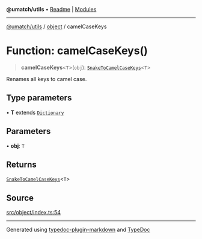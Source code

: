 **@umatch/utils** • [Readme](../../index.md) \| [Modules](../../modules.md)

***

[@umatch/utils](../../modules.md) / [object](../index.md) / camelCaseKeys

# Function: camelCaseKeys()

> **camelCaseKeys**\<`T`\>(`obj`): [`SnakeToCamelCaseKeys`](../type-aliases/SnakeToCamelCaseKeys.md)\<`T`\>

Renames all keys to camel case.

## Type parameters

• **T** extends [`Dictionary`](../../index/type-aliases/Dictionary.md)

## Parameters

• **obj**: `T`

## Returns

[`SnakeToCamelCaseKeys`](../type-aliases/SnakeToCamelCaseKeys.md)\<`T`\>

## Source

[src/object/index.ts:54](https://github.com/umatch-oficial/utils/blob/1c5b195/src/object/index.ts#L54)

***

Generated using [typedoc-plugin-markdown](https://www.npmjs.com/package/typedoc-plugin-markdown) and [TypeDoc](https://typedoc.org/)
